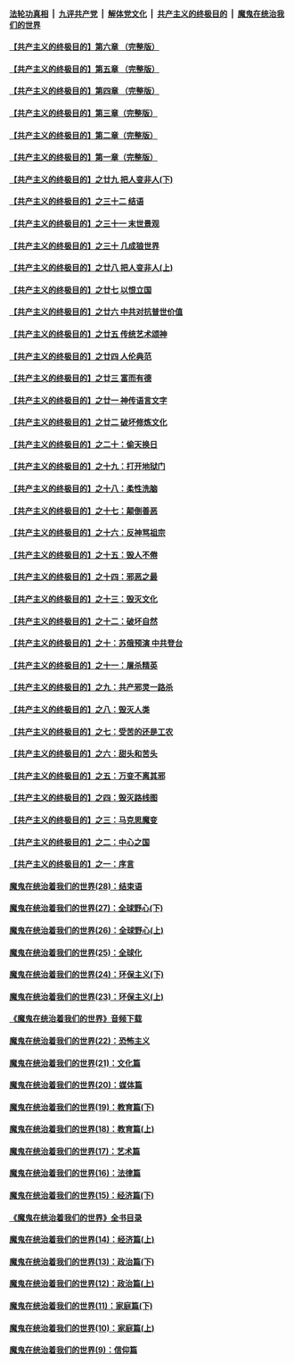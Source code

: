 

####  [法轮功真相](../../../../basic/blob/master/README.md?t=05140601) &nbsp;|&nbsp; [九评共产党](../../../../9ping.md/blob/master/README.md?t=05140601) &nbsp;|&nbsp; [解体党文化](../../../../jtdwh.md/blob/master/README.md?t=05140601)  &nbsp;|&nbsp; [共产主义的终极目的](../../../../gczydzjmd.md/blob/master/README.md?t=05140601) &nbsp;|&nbsp; [魔鬼在统治我们的世界](../../../../mgztzwmdsj.md/blob/master/README.md?t=05140601) 

#### [【共产主义的终极目的】第六章 （完整版）](../pages/nsc422/n11428913.md?t=05140601) 

#### [【共产主义的终极目的】第五章 （完整版）](../pages/nsc422/n11428912.md?t=05140601) 

#### [【共产主义的终极目的】第四章 （完整版）](../pages/nsc422/n11428907.md?t=05140601) 

#### [【共产主义的终极目的】第三章（完整版）](../pages/nsc422/n11428848.md?t=05140601) 

#### [【共产主义的终极目的】第二章（完整版）](../pages/nsc422/n11428831.md?t=05140601) 

#### [【共产主义的终极目的】第一章（完整版）](../pages/nsc422/n11417651.md?t=05140601) 

#### [【共产主义的终极目的】之廿九 把人变非人(下)](../pages/nsc422/n11344140.md?t=05140601) 

#### [【共产主义的终极目的】之三十二 结语](../pages/nsc422/n11360535.md?t=05140601) 

#### [【共产主义的终极目的】之三十一 末世景观](../pages/nsc422/n11351129.md?t=05140601) 

#### [【共产主义的终极目的】之三十 几成狼世界](../pages/nsc422/n11348280.md?t=05140601) 

#### [【共产主义的终极目的】之廿八 把人变非人(上)](../pages/nsc422/n11340492.md?t=05140601) 

#### [【共产主义的终极目的】之廿七 以恨立国](../pages/nsc422/n11336944.md?t=05140601) 

#### [【共产主义的终极目的】之廿六 中共对抗普世价值](../pages/nsc422/n11324785.md?t=05140601) 

#### [【共产主义的终极目的】之廿五 传统艺术颂神](../pages/nsc422/n11296396.md?t=05140601) 

#### [【共产主义的终极目的】之廿四 人伦典范](../pages/nsc422/n11296397.md?t=05140601) 

#### [【共产主义的终极目的】之廿三 富而有德](../pages/nsc422/n11283598.md?t=05140601) 

#### [【共产主义的终极目的】之廿一 神传语言文字](../pages/nsc422/n11263265.md?t=05140601) 

#### [【共产主义的终极目的】之廿二 破坏修炼文化](../pages/nsc422/n11245728.md?t=05140601) 

#### [【共产主义的终极目的】之二十：偷天换日](../pages/nsc422/n11238846.md?t=05140601) 

#### [【共产主义的终极目的】之十九：打开地狱门](../pages/nsc422/n11206376.md?t=05140601) 

#### [【共产主义的终极目的】之十八：柔性洗脑](../pages/nsc422/n11199994.md?t=05140601) 

#### [【共产主义的终极目的】之十七：颠倒善恶](../pages/nsc422/n11179782.md?t=05140601) 

#### [【共产主义的终极目的】之十六：反神骂祖宗](../pages/nsc422/n11166798.md?t=05140601) 

#### [【共产主义的终极目的】之十五：毁人不倦](../pages/nsc422/n11166792.md?t=05140601) 

#### [【共产主义的终极目的】之十四：邪恶之最](../pages/nsc422/n11150249.md?t=05140601) 

#### [【共产主义的终极目的】之十三：毁灭文化](../pages/nsc422/n11135227.md?t=05140601) 

#### [【共产主义的终极目的】之十二：破坏自然](../pages/nsc422/n11135214.md?t=05140601) 

#### [【共产主义的终极目的】之十：苏俄预演 中共登台](../pages/nsc422/n11118424.md?t=05140601) 

#### [【共产主义的终极目的】之十一：屠杀精英](../pages/nsc422/n11118442.md?t=05140601) 

#### [【共产主义的终极目的】之九：共产邪灵一路杀](../pages/nsc422/n11114139.md?t=05140601) 

#### [【共产主义的终极目的】之八：毁灭人类](../pages/nsc422/n11108503.md?t=05140601) 

#### [【共产主义的终极目的】之七：受苦的还是工农](../pages/nsc422/n11101809.md?t=05140601) 

#### [【共产主义的终极目的】之六：甜头和苦头](../pages/nsc422/n11096971.md?t=05140601) 

#### [【共产主义的终极目的】之五：万变不离其邪](../pages/nsc422/n11091285.md?t=05140601) 

#### [【共产主义的终极目的】之四：毁灭路线图](../pages/nsc422/n11086284.md?t=05140601) 

#### [【共产主义的终极目的】之三：马克思魔变](../pages/nsc422/n11061941.md?t=05140601) 

#### [【共产主义的终极目的】之二：中心之国](../pages/nsc422/n11047728.md?t=05140601) 

#### [【共产主义的终极目的】之一：序言](../pages/nsc422/n11086077.md?t=05140601) 

#### [魔鬼在统治着我们的世界(28)：结束语](../pages/nsc422/n10936246.md?t=05140601) 

#### [魔鬼在统治着我们的世界(27)：全球野心(下)](../pages/nsc422/n10928319.md?t=05140601) 

#### [魔鬼在统治着我们的世界(26)：全球野心(上)](../pages/nsc422/n10900318.md?t=05140601) 

#### [魔鬼在统治着我们的世界(25)：全球化](../pages/nsc422/n10788205.md?t=05140601) 

#### [魔鬼在统治着我们的世界(24)：环保主义(下)](../pages/nsc422/n10695307.md?t=05140601) 

#### [魔鬼在统治着我们的世界(23)：环保主义(上)](../pages/nsc422/n10688613.md?t=05140601) 

#### [《魔鬼在统治着我们的世界》音频下载](../pages/nsc422/n10635553.md?t=05140601) 

#### [魔鬼在统治着我们的世界(22)：恐怖主义](../pages/nsc422/n10614727.md?t=05140601) 

#### [魔鬼在统治着我们的世界(21)：文化篇](../pages/nsc422/n10597706.md?t=05140601) 

#### [魔鬼在统治着我们的世界(20)：媒体篇](../pages/nsc422/n10586579.md?t=05140601) 

#### [魔鬼在统治着我们的世界(19)：教育篇(下)](../pages/nsc422/n10564808.md?t=05140601) 

#### [魔鬼在统治着我们的世界(18)：教育篇(上)](../pages/nsc422/n10526970.md?t=05140601) 

#### [魔鬼在统治着我们的世界(17)：艺术篇](../pages/nsc422/n10499093.md?t=05140601) 

#### [魔鬼在统治着我们的世界(16)：法律篇](../pages/nsc422/n10485969.md?t=05140601) 

#### [魔鬼在统治着我们的世界(15)：经济篇(下)](../pages/nsc422/n10469975.md?t=05140601) 

#### [《魔鬼在统治着我们的世界》全书目录](../pages/nsc422/n10464261.md?t=05140601) 

#### [魔鬼在统治着我们的世界(14)：经济篇(上)](../pages/nsc422/n10457370.md?t=05140601) 

#### [魔鬼在统治着我们的世界(13)：政治篇(下)](../pages/nsc422/n10448270.md?t=05140601) 

#### [魔鬼在统治着我们的世界(12)：政治篇(上)](../pages/nsc422/n10444576.md?t=05140601) 

#### [魔鬼在统治着我们的世界(11)：家庭篇(下)](../pages/nsc422/n10440961.md?t=05140601) 

#### [魔鬼在统治着我们的世界(10)：家庭篇(上)](../pages/nsc422/n10435448.md?t=05140601) 

#### [魔鬼在统治着我们的世界(9)：信仰篇](../pages/nsc422/n10432159.md?t=05140601) 

